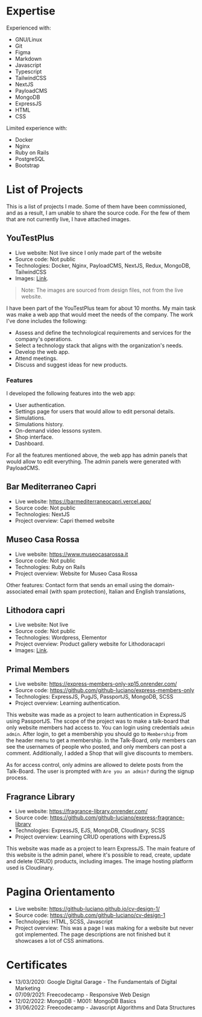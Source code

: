 # Expertise

Experienced with:
* GNU/Linux 
* Git
* Figma
* Markdown
* Javascript
* Typescript
* TailwindCSS
* NextJS
* PayloadCMS
* MongoDB
* ExpressJS
* HTML
* CSS

Limited experience with:
* Docker
* Nginx
* Ruby on Rails
* PostgreSQL
* Bootstrap

# List of Projects
This is a list of projects I made. Some of them have been commissioned, and as a result, I am unable to share the source code. For the few of them that are not currently live, I have attached images.


## YouTestPlus
* Live website: Not live since I only made part of the website
* Source code: Not public
* Technologies: Docker, Nginx, PayloadCMS, NextJS, Redux, MongoDB, TailwindCSS
* Images: [Link](https://github.com/github-luciano/CV/tree/main/youtestplus).
> Note: The images are sourced from design files, not from the live website.

I have been part of the YouTestPlus team for about 10 months. My main task was make a web app that would meet the needs of the company. The work I've done includes the following: 

* Assess and define the technological requirements and services for the company's operations.
* Select a technology stack that aligns with the organization's needs.
* Develop the web app.
* Attend meetings.
* Discuss and suggest ideas for new products.

### Features
I developed the following features into the web app:
* User authentication.
* Settings page for users that would allow to edit personal details.
* Simulations.
* Simulations history.
* On-demand video lessons system.
* Shop interface.
* Dashboard.

For all the features mentioned above, the web app has admin panels that would allow to edit everything. The admin panels were generated with PayloadCMS. 


## Bar Mediterraneo Capri
* Live website: https://barmediterraneocapri.vercel.app/
* Source code: Not public
* Technologies: NextJS
* Project overview: Capri themed website 

## Museo Casa Rossa
* Live website: https://www.museocasarossa.it
* Source code: Not public
* Technologies: Ruby on Rails
* Project overview: Website for Museo Casa Rossa

Other features: Contact form that sends an email using the domain-associated email (with spam protection), Italian and English translations, 

## Lithodora capri
* Live website: Not live
* Source code: Not public
* Technologies: Wordpress, Elementor
* Project overview: Product gallery website for Lithodoracapri
* Images: [Link](https://github.com/github-luciano/CV/tree/main/lithodoracapri).

## Primal Members
* Live website: https://express-members-only-xp15.onrender.com/
* Source code: https://github.com/github-luciano/express-members-only
* Technologies: ExpressJS, PugJS, PassportJS, MongoDB, SCSS
* Project overview: Learning authentication.

This website was made as a project to learn authentication in ExpressJS using PassportJS. The scope of the project was to make a talk-board that only website members had access to. You can login using credentials `admin admin`. After login, to get a membership you should go to `Membership` from the header menu to get a membership. In the Talk-Board, only members can see the usernames of people who posted, and only members can post a comment. Additionally, I added a Shop that will give discounts to members.

As for access control, only admins are allowed to delete posts from the Talk-Board. The user is prompted with `Are you an admin?` during the signup process.

## Fragrance Library 
* Live website: https://fragrance-library.onrender.com/
* Source code: https://github.com/github-luciano/express-fragrance-library
* Technologies: ExpressJS, EJS, MongoDB, Cloudinary, SCSS
* Project overview: Learning CRUD operations with ExpressJS

This website was made as a project to learn ExpressJS. The main feature of this website is the admin panel, where it's possible to read, create, update and delete (CRUD) products, including images. The image hosting platform used is Cloudinary. 


# Pagina Orientamento 
* Live website: https://github-luciano.github.io/cv-design-1/
* Source code: https://github.com/github-luciano/cv-design-1
* Technologies: HTML, SCSS, Javascript
* Project overview: This was a page I was making for a website but never got implemented. The page descriptions are not finished but it showcases a lot of CSS animations.

# Certificates
* 13/03/2020: Google Digital Garage - The Fundamentals of Digital Marketing
* 07/09/2021: Freecodecamp - Responsive Web Design
* 12/02/2022: MongoDB - M001: MongoDB Basics
* 31/06/2022: Freecodecamp - Javascript Algorithms and Data Structures
